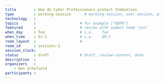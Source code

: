 ```yaml
---
title        : How do Cyber Professionals protect themselves
type         : working-session      # working-session, user-session, product-session
technology   :
topics       :                    # for example ["GDPR"]
featured     :                    # review with summit team "yes"
when_day     : Tue                # i.e.    Tue
when_time    : Ev-1               # i.e.    AM-1
room_layout  :                    #
room_id      : sessions-2
session_slack: 
status       : draft              # draft, review-content, done
description  :
organizers   :
    - Ben Schofield
participants :
---
```



<!--(add intro)

## WHY

(How do we get the business people interested in (and putting a value on) security.  They need to understand how exposed they are, high profile celebrities and major company execs will have active cyber protection programmes.  How can we share basic good cyber hygiene good practice to help those outside the cyber community )

## What

(...)

## Outcomes

(...)

## References

(...)


## Previous-->
